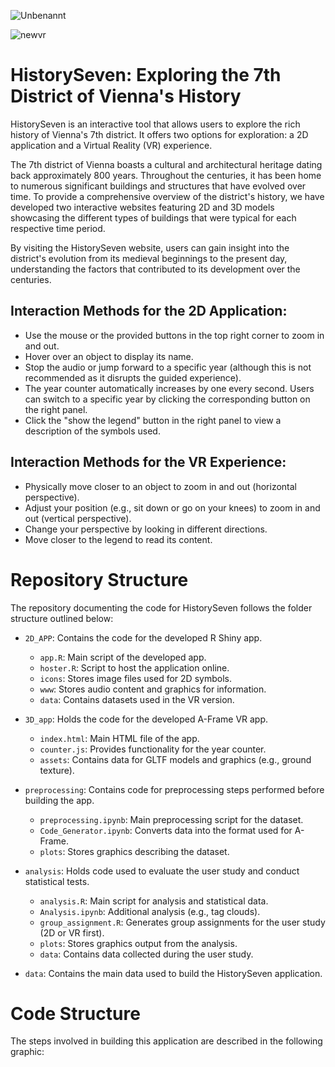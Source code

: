 ![Unbenannt](https://user-images.githubusercontent.com/75636666/235879079-2aed894e-6573-4670-9d05-187befa12e70.PNG)

![newvr](https://github.com/dario-x/history_seven/assets/75636666/4d46415f-c966-4f78-97e1-f0290e6d97e5)

# HistorySeven: Exploring the 7th District of Vienna's History

HistorySeven is an interactive tool that allows users to explore the rich history of Vienna's 7th district. It offers two options for exploration: a 2D application and a Virtual Reality (VR) experience.

The 7th district of Vienna boasts a cultural and architectural heritage dating back approximately 800 years. Throughout the centuries, it has been home to numerous significant buildings and structures that have evolved over time. To provide a comprehensive overview of the district's history, we have developed two interactive websites featuring 2D and 3D models showcasing the different types of buildings that were typical for each respective time period.

By visiting the HistorySeven website, users can gain insight into the district's evolution from its medieval beginnings to the present day, understanding the factors that contributed to its development over the centuries.

## Interaction Methods for the 2D Application:
- Use the mouse or the provided buttons in the top right corner to zoom in and out.
- Hover over an object to display its name.
- Stop the audio or jump forward to a specific year (although this is not recommended as it disrupts the guided experience).
- The year counter automatically increases by one every second. Users can switch to a specific year by clicking the corresponding button on the right panel.
- Click the "show the legend" button in the right panel to view a description of the symbols used.

## Interaction Methods for the VR Experience:
- Physically move closer to an object to zoom in and out (horizontal perspective).
- Adjust your position (e.g., sit down or go on your knees) to zoom in and out (vertical perspective).
- Change your perspective by looking in different directions.
- Move closer to the legend to read its content.

# Repository Structure

The repository documenting the code for HistorySeven follows the folder structure outlined below:

- `2D_APP`: Contains the code for the developed R Shiny app.
  - `app.R`: Main script of the developed app.
  - `hoster.R`: Script to host the application online.
  - `icons`: Stores image files used for 2D symbols.
  - `www`: Stores audio content and graphics for information.
  - `data`: Contains datasets used in the VR version.

- `3D_app`: Holds the code for the developed A-Frame VR app.
  - `index.html`: Main HTML file of the app.
  - `counter.js`: Provides functionality for the year counter.
  - `assets`: Contains data for GLTF models and graphics (e.g., ground texture).

- `preprocessing`: Contains code for preprocessing steps performed before building the app.
  - `preprocessing.ipynb`: Main preprocessing script for the dataset.
  - `Code_Generator.ipynb`: Converts data into the format used for A-Frame.
  - `plots`: Stores graphics describing the dataset.

- `analysis`: Holds code used to evaluate the user study and conduct statistical tests.
  - `analysis.R`: Main script for analysis and statistical data.
  - `Analysis.ipynb`: Additional analysis (e.g., tag clouds).
  - `group_assignment.R`: Generates group assignments for the user study (2D or VR first).
  - `plots`: Stores graphics output from the analysis.
  - `data`: Contains data collected during the user study.

- `data`: Contains the main data used to build the HistorySeven application.

# Code Structure

The steps involved in building this application are described in the following graphic:









